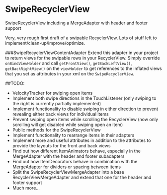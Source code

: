 # SwipeRecyclerView
SwipeRecyclerView including a MergeAdapter with header and footer support

Very, very rough first draft of a swipable RecyclerView. Lots of stuff left to implement/clean-up/improve/optimize.

###SwipeRecyclerViewContentAdapter
Extend this adapter in your project to return views for the swipable rows in your RecyclerView. Simply override `onBindViewHolder` and call `getFrontView()`, `getBackLeftView()`, `getBackRightView()` on the `viewHolder` to get references to the inflated views that you set as attributes in your xml on the `SwipeRecyclerView`.

##TODO:
- VelocityTracker for swiping open items
- Implement both swipe directions in the TouchListener (only swiping to the right is currently partially implemented)
- Implement functionality to disable swiping in either direction to prevent revealing either back views for individual items
- Prevent swiping open items while scrolling the RecyclerView (now only scrolling will get disabled while swiping open an item)
- Public methods for the SwipeRecyclerView
- Implement functionality to rearrange items in their adapters
- Implement more and useful attributes in addition to the attributes to provide the layouts for the front and back views
- Find out how different ItemAnimators behave, especially in the MergeAdapter with the header and footer subadapters
- Find out how ItemDecorators behave in combination with the MergeAdapter for dividers or spacing between items
- Split the SwipeRecyclerViewMergeAdapter into a base RecyclerViewMergeAdapter and extend that one for the header and footer support
- Much more...
